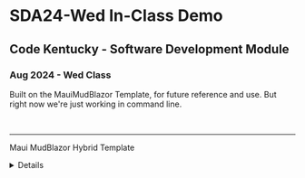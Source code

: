 # SDA24-Wed In-Class Demo

## Code Kentucky - Software Development Module

### Aug 2024 - Wed Class

Built on the MauiMudBlazor Template, for future reference and use. But right now we're just working in command line.

&nbsp;

---

Maui MudBlazor Hybrid Template

<details>
Just a quick template for Maui MudBlazor Hybrid projects.

&nbsp;

### Ready for more?

A common pitfall is to jump straight into different components. MudBalzor recommends that you read their Layout page to learn about basic project structure and different ways to use the main layout components.

- [MudBlazor Layouts](https://mudblazor.com/getting-started/layouts)
- [MudBlazor Wireframes](https://mudblazor.com/getting-started/wireframes)

<details>
<summary>Tutorials</summary>

- [Microsoft: Build a .NET MAUI Blazor Hybrid app](https://learn.microsoft.com/en-us/aspnet/core/blazor/hybrid/tutorials/maui?view=aspnetcore-8.0)
- [Microsoft: Build a mobile and desktop app with Blazor Hybrid and .NET MAUI](https://learn.microsoft.com/en-us/training/modules/build-blazor-hybrid/)
</details>

<details>
<summary>Access the Blazor Console</summary>

- F12 -> Console: To access the console for error messages etc, _While the App is Running_ press F12 and Select the Console Button
</details>
</details>
